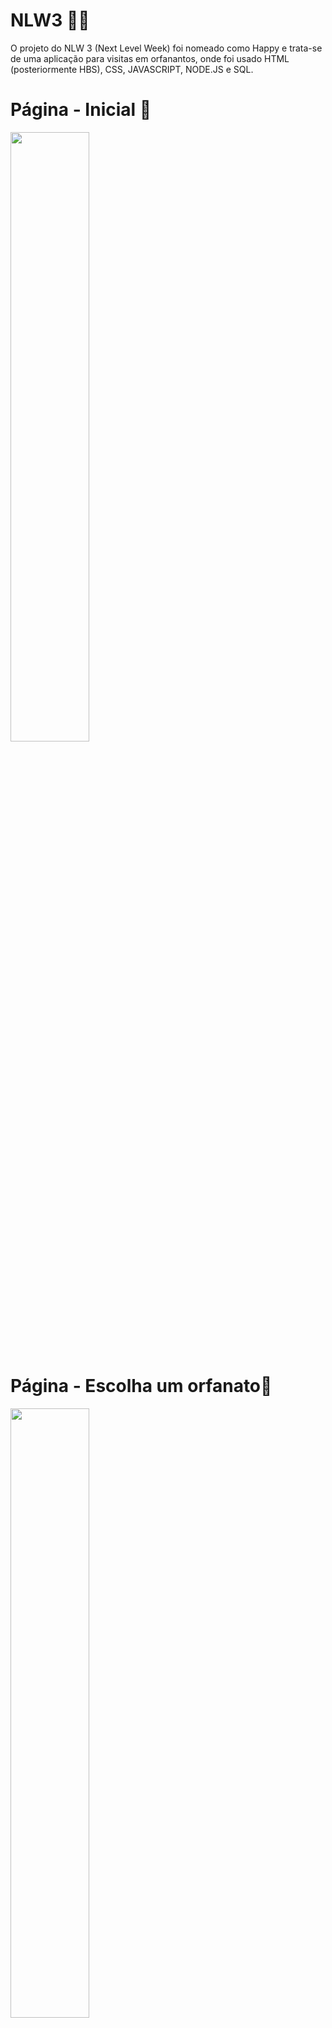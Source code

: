 # NLW3 🚀🚀

O projeto do NLW 3 (Next Level Week) foi nomeado como Happy e trata-se de uma aplicação para visitas em orfanantos, onde foi usado HTML (posteriormente HBS), CSS, JAVASCRIPT, NODE.JS e SQL.


# Página - Inicial 🚀
<img src="https://media-exp1.licdn.com/dms/image/C4E22AQHyvJzU0nwtDw/feedshare-shrink_1280-alternative/0?e=1606348800&v=beta&t=1FmVTaT3stV8T5RO2FeQX_-HvIY6krb0_R-CkplUlPA" style="width: 50%">

# Página - Escolha um orfanato🚀
<img src="https://media-exp1.licdn.com/dms/image/C4E22AQH5WANQgieBtA/feedshare-shrink_1280-alternative/0?e=1606348800&v=beta&t=dd__sGyuQkoxGzxyMOYiIkM1COxAvjcjDmzNJlI_504" style="width: 50%">

# Página - Cadastre um orfanato🚀
<img src="https://media-exp1.licdn.com/dms/image/C4E22AQFiwbvmHCkyUg/feedshare-shrink_1280-alternative/0?e=1606348800&v=beta&t=uH0sC3Ej2FsCdz3TAfj3-b4fLLflrGHiHrBRCCwyli8" style="width: 50%">

# Página - Perfil do orfanato🚀
<img src="https://scontent-gig2-1.xx.fbcdn.net/v/t1.0-9/122271710_3227118044078293_2978886882776948729_o.png?_nc_cat=108&ccb=2&_nc_sid=730e14&_nc_ohc=9AeJhVL9jcwAX_aBGFI&_nc_ht=scontent-gig2-1.xx&oh=46a8b286110857dd229c84b42a2ab19a&oe=5FB50E09" style="width: 50%">
